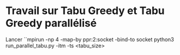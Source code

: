 # Travail sur Tabu Greedy et Tabu Greedy parallélisé

Lancer ``mpirun -np 4 -map-by ppr:2:socket -bind-to socket python3 run_parallel_tabu.py -itm <IterMax> -ts <tabu_size>

